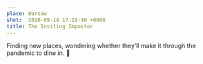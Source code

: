 ```yaml
---
place: Warsaw
shot:  2020-09-14 17:29:40 +0000
title: The Inviting Impostor
---
```


Finding new places, wondering whether they’ll make it through the pandemic to dine in. 🤞
